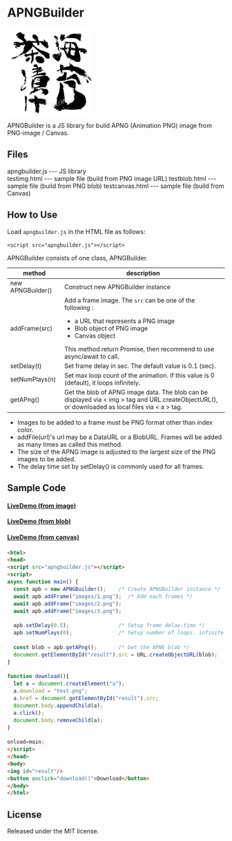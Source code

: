 APNGBuilder
===========

<img src="images/test.png" width="200"/>

APNGBuilder is a JS library for build APNG (Animation PNG) image from PNG-image / Canvas.

## Files
 apngbuilder.js --- JS library  
 testimg.html --- sample file (build from PNG image URL)
 testblob.html --- sample file (build from PNG blob)
 testcanvas.html --- sample file (build from Canvas)

## How to Use

Load `apngbuilder.js` in the HTML file as follows:

```
<script src="apngbuilder.js"></script>
```  

APNGBuilder consists of one class, APNGBuilder.

|method           |  description                                                               |
|-----------------|----------------------------------------------------------------------------|
|new APNGBuilder()| Construct new APNGBuilder instance                                         |
|addFrame(src)    | Add a frame image. The `src` can be one of the following : <ul><li>a URL that represents a PNG image</li><li>Blob object of PNG image</li><li>Canvas object</li></ul> This method return Promise, then recommend to use async/await to call.  |
|setDelay(t)      | Set frame delay in sec. The default value is 0.1 (sec).                    |
|setNumPlays(n)   | Set max loop count of the animation. If this value is 0 (default), it loops infinitely.| 
|getAPng()        | Get the blob of APNG image data. The blob can be displayed via &lt; img &gt; tag and URL.createObjectURL(), or downloaded as local files via &lt; a &gt; tag.|

* Images to be added to a frame must be PNG format other than index color.
* addFile(url)'s url may be a DataURL or a BlobURL. Frames will be added as many times as called this method.   
* The size of the APNG image is adjusted to the largest size of the PNG images to be added.
* The delay time set by setDelay() is commonly used for all frames.


## Sample Code  

#### [LiveDemo (from image)](https://g200kg.github.io/apngbuilder/testimg.html)  
#### [LiveDemo (from blob)](https://g200kg.github.io/apngbuilder/testblob.html)
#### [LiveDemo (from canvas)](https://g200kg.github.io/apngbuilder/testcanvas.html)


```html
<html>
<head>
<script src="apngbuilder.js"></script>
<script>
async function main() {
  const apb = new APNGBuilder();    /* Create APNGBuilder instance */
  await apb.addFrame("images/1.png");  /* Add each frames */
  await apb.addFrame("images/2.png");
  await apb.addFrame("images/3.png");

  apb.setDelay(0.5);                /* Setup frame delay-time */
  apb.setNumPlays(0);               /* Setup number of loops. infinite if 0 */

  const blob = apb.getAPng();       /* Get the APNG blob */
  document.getElementById("result").src = URL.createObjectURL(blob);
}

function download(){
  let a = document.createElement("a");
  a.download = "test.png";
  a.href = document.getElementById("result").src;
  document.body.appendChild(a);
  a.click();
  document.body.removeChild(a);
}

onload=main;
</script>
</head>
<body>
<img id="result"/>
<button onclick="download()">Download</button>
</body>
</html>
```

## License
  Released under the MIT license.